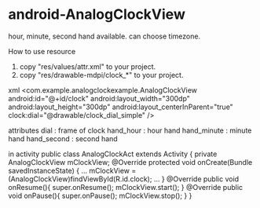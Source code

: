 android-AnalogClockView
=======================

hour, minute, second hand available. can choose timezone.


How to use
resource
1. copy "res/values/attr.xml" to your project.
2. copy "res/drawable-mdpi/clock_*" to your project.

xml
<com.example.analogclockexample.AnalogClockView
        android:id="@+id/clock"
        android:layout_width="300dp"
        android:layout_height="300dp"
        android:layout_centerInParent="true"
        clock:dial="@drawable/clock_dial_simple"
        />

attributes
  dial        : frame of clock
  hand_hour   : hour hand
  hand_minute : minute hand
  hand_second : second hand

in activity
public class AnalogClockAct extends Activity {
  private AnalogClockView mClockView;
  @Override
	protected void onCreate(Bundle savedInstanceState) {
    ...
  	mClockView = (AnalogClockView)findViewById(R.id.clock);
    ...
  }
  @Override
	public void onResume(){
		super.onResume();
		mClockView.start();
	}
	@Override
	public void onPause(){
		super.onPause();
		mClockView.stop();
	}
}
